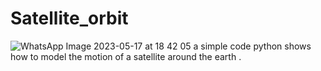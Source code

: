 # Satellite_orbit
 ![WhatsApp Image 2023-05-17 at 18 42 05](https://github.com/NohaFathy/Satellite_orbit/assets/112027310/7c3a05bd-62cb-48d0-a999-bf750a08e2b0)
 a simple code python  shows how to model the motion  of a satellite around the earth .
